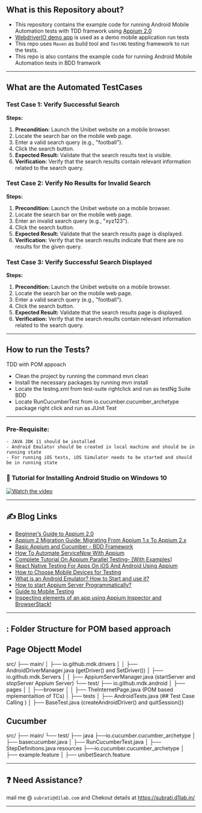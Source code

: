 
## What is this Repository about?

- This repository contains the example code for running Android Mobile Automation tests with TDD framwork
  using [Appium 2.0](https://appium.io/docs/en/2.0/intro/)
- [WebdriverIO demo app](https://github.com/webdriverio/native-demo-app/releases) is used as a demo mobile application
  run tests
- This repo uses `Maven` as build tool and `TestNG` testing framework to run the tests.
- This repo is also contains the example code for running Android Mobile Automation tests in BDD framwork

---------------------------------------------------------------

## What are the Automated TestCases

### Test Case 1: Verify Successful Search

**Steps:**
1. **Precondition:** Launch the Unibet website on a mobile browser.
2. Locate the search bar on the mobile web page.
3. Enter a valid search query (e.g., "football").
4. Click the search button.
5. **Expected Result:** Validate that the search results text is visible.
6. **Verification:** Verify that the search results contain relevant information related to the search query.

### Test Case 2: Verify No Results for Invalid Search

**Steps:**
1. **Precondition:** Launch the Unibet website on a mobile browser.
2. Locate the search bar on the mobile web page.
3. Enter an invalid search query (e.g., "xyz123").
4. Click the search button.
5. **Expected Result:** Validate that the search results page is displayed.
6. **Verification:** Verify that the search results indicate that there are no results for the given query.

### Test Case 3: Verify Successful Search Displayed

**Steps:**
1. **Precondition:** Launch the Unibet website on a mobile browser.
2. Locate the search bar on the mobile web page.
3. Enter a valid search query (e.g., "football").
4. Click the search button.
5. **Expected Result:** Validate that the search results page is displayed.
6. **Verification:** Verify that the search results contain relevant information related to the search query.

---------------------------------------------------------------

## How to run the Tests?
TDD with POM appoach 
- Clean the project by running the command mvn clean
- Install the necessary packages by running mvn install
- Locate the testng.xml from test-suite rightclick and run as testNg Suite
BDD
- Locate RunCucumberTest from io.cucumber.cucumber_archetype package right click and run as JUnit Test
  
---------------------------------------------------------------

### Pre-Requisite:

    - JAVA JDK 11 should be installed
    - Android Emulator should be created in local machine and should be in running state
    - For running iOS tests, iOS Simulator needs to be started and should be in running state 

### :movie_camera: Tutorial for Installing Android Studio on Windows 10
[![Watch the video](https://img.youtube.com/vi/CMrfuCR6W94/hqdefault.jpg)](https://youtu.be/CMrfuCR6W94)

---------------------------------------------------------------

## :writing_hand: Blog Links

- [Beginner’s Guide to Appium 2.0](https://medium.com/@iamfaisalkhatri/beginners-guide-to-appium-2-0-d8118b31837c)
- [Appium 2 Migration Guide: Migrating From Appium 1.x To Appium 2.x](https://medium.com/@iamfaisalkhatri/appium-2-migration-guide-migrating-from-appium-1-x-to-appium-2-x-f1721b31197)
- [Basic Appium and Cucumber - BDD Framework](https://medium.com/ralali-engineering/basic-appium-and-cucumber-bdd-framework-3eabef9ec033)
- [How To Automate ServiceNow With Appium](https://medium.com/@iamfaisalkhatri/how-to-automate-servicenow-with-appium-8cc4aee3ed44)
- [Complete Tutorial On Appium Parallel Testing- [With Examples]](https://www.lambdatest.com/blog/appium-parallel-testing/)
- [React Native Testing For Apps On iOS And Android Using Appium](https://www.lambdatest.com/blog/test-react-native-apps-on-ios-and-android/)
- [How to Choose Mobile Devices for Testing](https://medium.com/@iamfaisalkhatri/how-to-choose-mobile-devices-for-testing-pcloudy-blog-96179529d0f3)
- [What is an Android Emulator? How to Start and use it?](https://medium.com/@iamfaisalkhatri/what-is-an-android-emulator-how-to-start-and-use-it-66fdcf52be7e)
- [How to start Appium Server Programmatically?](https://medium.com/@iamfaisalkhatri/how-to-start-appium-server-programmatically-ec07292ab59)
- [Guide to Mobile Testing](https://medium.com/@iamfaisalkhatri/guide-to-mobile-testing-d0dd2d9b59f1)
- [Inspecting elements of an app using Appium Inspector and BrowserStack!](https://medium.com/@iamfaisalkhatri/inspecting-elements-of-an-app-using-appium-inspector-and-browserstack-32c095a5333c)

---------------------------------------------------------------

## : Folder Structure for POM based approach 
## Page Objectt Model
src/
├── main/
│   ├── io.github.mdk.drivers
│	│   ├──	AndroidDriverManager.java (getDriver() and SetDriver())
│   ├── io.github.mdk.Servers
│	│   ├──	AppiumServerManager.java (startServer and stopServer Appium Server)
└── test/
    ├── io.github.mdk.android
		│   ├──	pages
		│	│   ├──browser
		│		│   ├──	TheInternetPage.java (POM based mplementaition of TCs)
		│   ├──	tests
			│   ├──	AndroidTests.java (## Test Case Calling )
			│   ├──	BaseTest.java (createAndroidDriver() and quitSession())

## Cucumber 
src/
├── main/
└── test/
    ├── java
		├──io.cucumber.cucumber_archetype
		│   ├──	basecucumber.java
		│   ├──	RunCucumberTest.java
		│   ├──	StepDefinitions.java
		resources
		├──io.cucumber.cucumber_archetype
		│   ├──	example.feature
		│   ├── unibetSearch.feature

			

---------------------------------------------------------------

## :question: Need Assistance?

mail me @ `subrati@d1lab.com` and Chekout details at https://subrati.d1lab.in/

---------------------------------------------------------------